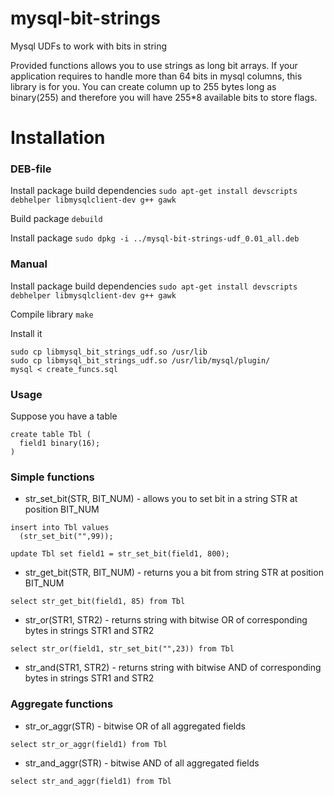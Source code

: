 # mysql-bit-strings
Mysql UDFs to work with bits in string

Provided functions allows you to use strings as long bit arrays. If your application requires to handle more than 64 bits in mysql columns, this library is for you. You can create column up to 255 bytes long as binary(255) and therefore you will have 255*8 available bits to store flags.

# Installation
### DEB-file
Install package build dependencies
```sudo apt-get install devscripts debhelper libmysqlclient-dev g++ gawk```

Build package ```debuild```

Install package ```sudo dpkg -i ../mysql-bit-strings-udf_0.01_all.deb```

### Manual
Install package build dependencies
```sudo apt-get install devscripts debhelper libmysqlclient-dev g++ gawk```

Compile library ```make```

Install it
```
sudo cp libmysql_bit_strings_udf.so /usr/lib
sudo cp libmysql_bit_strings_udf.so /usr/lib/mysql/plugin/
mysql < create_funcs.sql
```
### Usage

Suppose you have a table
```
create table Tbl (
  field1 binary(16);
)
```
### Simple functions

* str_set_bit(STR, BIT_NUM) - allows you to set bit in a string STR at position BIT_NUM
```
insert into Tbl values
  (str_set_bit("",99));
  
update Tbl set field1 = str_set_bit(field1, 800);
```

* str_get_bit(STR, BIT_NUM) - returns you a bit from string STR at position BIT_NUM
```
select str_get_bit(field1, 85) from Tbl
```

* str_or(STR1, STR2) - returns string with bitwise OR of corresponding bytes in strings STR1 and STR2
```
select str_or(field1, str_set_bit("",23)) from Tbl
```

* str_and(STR1, STR2) - returns string with bitwise AND of corresponding bytes in strings STR1 and STR2

### Aggregate functions

* str_or_aggr(STR) - bitwise OR of all aggregated fields
```
select str_or_aggr(field1) from Tbl
```

* str_and_aggr(STR) - bitwise AND of all aggregated fields
```
select str_and_aggr(field1) from Tbl
```

